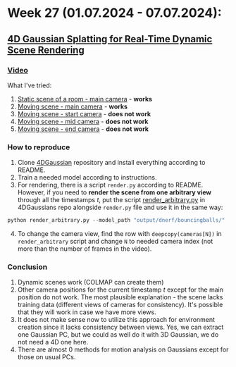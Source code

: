 # Week 27 (01.07.2024 - 07.07.2024):
## [4D Gaussian Splatting for Real-Time Dynamic Scene Rendering](https://arxiv.org/abs/2310.08528)
### [Video](https://www.youtube.com/watch?v=OBtGcGHLX2I&t=160s)
What I've tried:
1. [Static scene of a room - main camera](../data/video_rgb_stat.mp4) - **works**
2. [Moving scene - main camera](../data/home-moving.mp4) - **works**
3. [Moving scene - start camera](../data/home-stat-start.mp4) - **does not work**
4. [Moving scene - mid camera](../data/home-stat-mid.mp4) - **does not work**
5. [Moving scene - end camera](../data/home-stat-end.mp4) - **does not work**

### How to reproduce
1. Clone [4DGaussian](https://github.com/hustvl/4DGaussians/tree/master) repository and install everything according to README.
2. Train a needed model according to instructions.
3. For rendering, there is a script `render.py` according to README. However, if you need to **render the scene from one
arbitrary view** through all the timestamps $t$, put the script [render_arbitrary.py](../scripts/week27/render_arbitrary.py)
in 4DGaussians repo alongside `render.py` file and use it in the same way:

```python
python render_arbitrary.py --model_path "output/dnerf/bouncingballs/"  --skip_train --configs arguments/dnerf/bouncingballs.py 
```

4. To change the camera view, find the row with `deepcopy(cameras[N])` in `render_arbitrary` script and change `N` to 
needed camera index (not more than the number of frames in the video).

### Conclusion
1. Dynamic scenes work (COLMAP can create them)
2. Other camera positions for the current timestamp $t$ except for the main
position do not work. The most plausible explanation - the scene lacks training
data (different views of cameras for consistency). It's possible that they will
work in case we have more views.
3. It does not make sense now to utilize this approach for environment creation
since it lacks consistency between views. Yes, we can extract one Gaussian PC, but
we could as well do it with 3D Gaussian, we do not need a 4D one here.
4. There are almost 0 methods for motion analysis on Gaussians except for those
on usual PCs.